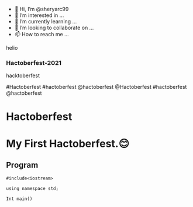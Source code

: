- 👋 Hi, I’m @sheryarc99
- 👀 I’m interested in ...
- 🌱 I’m currently learning ...
- 💞️ I’m looking to collaborate on ...
- 📫 How to reach me ...

<!---
sheryarc99/sheryarc99 is a ✨ special ✨ repository because its `README.md` (this file) appears on your GitHub profile.
You can click the Preview link to take a look at your changes.
--->
helio
### Hactoberfest-2021


hacktoberfest

#Hactoberfest #hactoberfest
@hactoberfest 
@Hactoberfest 
#hactoberfest
@hactoberfest

# Hactoberfest

# My First Hactoberfest.😊

##  Program

`#include<iostream>`

`using namespace std;`

`Int main()`
